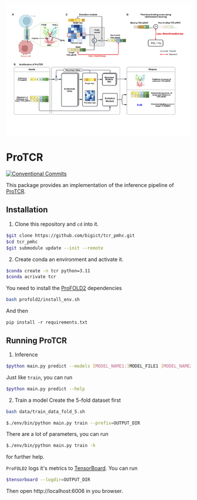 ![header](assets/fig1.png)

# ProTCR

[![Conventional Commits](https://img.shields.io/badge/Conventional%20Commits-1.0.0-yellow.svg)](https://conventionalcommits.org)

This package provides an implementation of the inference pipeline of [ProTCR](https://github.com/bigict/tcr_pmhc). 

## Installation

1.  Clone this repository and `cd` into it.
  ```bash
  $git clone https://github.com/bigict/tcr_pmhc.git
  $cd tcr_pmhc
  $git submodule update --init --remote
  ```
2. Create conda an environment and activate it.
  ```bash
  $conda create -n tcr python=3.11
  $conda acrivate tcr
  ```

  You need to install the [ProFOLD2](https://github.com/bigict/ProFOLD2) dependencies
  ```bash
  bash profold2/install_env.sh
  ```

  And then
  ```
  pip install -r requirements.txt 
  ```

## Running ProTCR

1.  Inference
  ```bash
  $python main.py predict --models [MODEL_NAME1:]MODEL_FILE1 [MODEL_NAME2:]MODEL_FILE2
  ```
  
  Just like `train`, you can run
  ```bash
  $python main.py predict --help
  ```
  
2.  Train a model
  Create the 5-fold dataset first
  ```bash
  bash data/train_data_fold_5.sh
  ```

  ```bash
  $./env/bin/python main.py train --prefix=OUTPUT_DIR
  ```
  
  There are a lot of parameters, you can run
    
  ```bash
  $./env/bin/python main.py train -h
  ```
  
  for further help.
  
  `ProFOLD2` logs it's metrics to [TensorBoard](https://www.tensorflow.org/tensorboard). You can run
  
  ```bash
  $tensorboard --logdir=OUTPUT_DIR
  ```
  
  Then open http://localhost:6006 in you browser.
